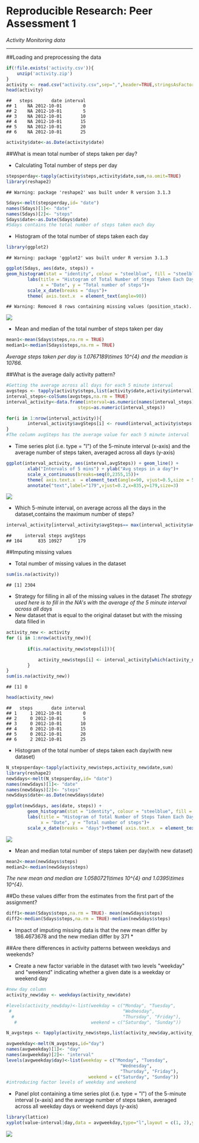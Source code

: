# Reproducible Research: Peer Assessment 1
*Activity Monitoring data*  

***

##Loading and preprocessing the data

```r
if(!file.exists('activity.csv')){
    unzip('activity.zip')
}
activity <- read.csv("activity.csv",sep=",",header=TRUE,stringsAsFactors = FALSE)
head(activity)
```

```
##   steps       date interval
## 1    NA 2012-10-01        0
## 2    NA 2012-10-01        5
## 3    NA 2012-10-01       10
## 4    NA 2012-10-01       15
## 5    NA 2012-10-01       20
## 6    NA 2012-10-01       25
```

```r
activity$date<-as.Date(activity$date)
```

##What is mean total number of steps taken per day?

- Calculating Total number of steps per day

```r
stepsperday<-tapply(activity$steps,activity$date,sum,na.omit=TRUE)
library(reshape2)
```

```
## Warning: package 'reshape2' was built under R version 3.1.3
```

```r
Sdays<-melt(stepsperday,id= "date")
names(Sdays)[1]<- "date"
names(Sdays)[2]<- "steps"
Sdays$date<-as.Date(Sdays$date)
#Sdays contains the total number of steps taken each day
```

- Histogram of the total number of steps taken each day

```r
library(ggplot2)
```

```
## Warning: package 'ggplot2' was built under R version 3.1.3
```

```r
ggplot(Sdays, aes(date, steps)) + 
geom_histogram(stat = "identity", colour = "steelblue", fill = "steelblue", width = 0.7) +
        labs(title = "Histogram of Total Number of Steps Taken Each Day", 
             x = "Date", y = "Total number of steps")+
        scale_x_date(breaks = "days")+
        theme( axis.text.x  = element_text(angle=90))
```

```
## Warning: Removed 8 rows containing missing values (position_stack).
```

![](PA1_template_files/figure-html/unnamed-chunk-3-1.png) 

- Mean and median of the total number of steps taken per day

```r
mean1<-mean(Sdays$steps,na.rm = TRUE)      
median1<-median(Sdays$steps,na.rm = TRUE)
```

*Average steps taken per day is 1.0767189\times 10^{4} and the meadian is 10766.*

##What is the average daily activity pattern?


```r
#Getting the average across all days for each 5 minute interval
avgsteps <- tapply(activity$steps,list(activity$date,activity$interval),sum)
interval_steps<-colSums(avgsteps,na.rm = TRUE)
interval_activity<-data.frame(interval=as.numeric(names(interval_steps)),
                           steps=as.numeric(interval_steps))

for(i in 1:nrow(interval_activity)){
        interval_activity$avgSteps[i] <- round(interval_activity$steps[i]/61,0)
}
#The column avgSteps has the average value for each 5 minute interval
```
- Time series plot (i.e. type = "l") of the 5-minute interval (x-axis) and the average number of steps taken, averaged across all days (y-axis)

```r
ggplot(interval_activity, aes(interval,avgSteps)) + geom_line() +
        xlab("Intervals of 5 mins") + ylab("Avg steps in a day")+
        scale_x_continuous(breaks=seq(0,2355,15))+
        theme( axis.text.x  = element_text(angle=90, vjust=0.5,size = 5))+
        annotate("text",label="179",vjust=0.2,x=835,y=179,size=3)
```

![](PA1_template_files/figure-html/unnamed-chunk-6-1.png) 

- Which 5-minute interval, on average across all the days in the dataset,contains the maximum number of steps?

```r
interval_activity[interval_activity$avgSteps== max(interval_activity$avgSteps),]
```

```
##     interval steps avgSteps
## 104      835 10927      179
```

##Imputing missing values
- Total number of missing values in the dataset 

```r
sum(is.na(activity))
```

```
## [1] 2304
```
- Strategy for filling in all of the missing values in the dataset
*The strategy used here is to fill in the NA's with the average of the 5 minute interval across all days*
- New dataset that is equal to the original dataset but with the missing data filled in

```r
activity_new <- activity
for (i in 1:nrow(activity_new)){
        
        if(is.na(activity_new$steps[i])){

            activity_new$steps[i] <- interval_activity[which(activity_new$interval[i]==interval_activity$interval),]$avgSteps   
        }
}
sum(is.na(activity_new))
```

```
## [1] 0
```

```r
head(activity_new)
```

```
##   steps       date interval
## 1     1 2012-10-01        0
## 2     0 2012-10-01        5
## 3     0 2012-10-01       10
## 4     0 2012-10-01       15
## 5     0 2012-10-01       20
## 6     2 2012-10-01       25
```
- Histogram of the total number of steps taken each day(with new dataset)

```r
N_stepsperday<-tapply(activity_new$steps,activity_new$date,sum)
library(reshape2)
newSdays<-melt(N_stepsperday,id= "date")
names(newSdays)[1]<- "date"
names(newSdays)[2]<- "steps"
newSdays$date<-as.Date(newSdays$date)

ggplot(newSdays, aes(date, steps)) + 
        geom_histogram(stat = "identity", colour = "steelblue", fill = "steelblue", width = 0.7)+
        labs(title = "Histogram of Total Number of Steps Taken Each Day", 
             x = "Date", y = "Total number of steps")+
        scale_x_date(breaks = "days")+theme( axis.text.x  = element_text(angle=90))
```

![](PA1_template_files/figure-html/unnamed-chunk-10-1.png) 

- Mean and median total number of steps taken per day(with new dataset)

```r
mean2<-mean(newSdays$steps)      
median2<-median(newSdays$steps)
```

*The new mean and median are 1.0580721\times 10^{4} and 1.0395\times 10^{4}.*

##Do these values differ from the estimates from the first part of the assignment? 

```r
diff1<-mean(Sdays$steps,na.rm = TRUE)- mean(newSdays$steps)  
diff2<-median(Sdays$steps,na.rm = TRUE)-median(newSdays$steps)
```

* Impact of imputing missing data is that the new mean differ by 186.4673678 and the new median differ by 371 *

##Are there differences in activity patterns between weekdays and weekends?
- Create a new factor variable in the dataset with two levels "weekday" and "weekend" indicating whether a given date is a weekday or weekend day

```r
#new day column
activity_new$day <- weekdays(activity_new$date)

#levels(activity_new$day)<-list(weekday = c("Monday", "Tuesday",
 #                                          "Wednesday", 
  #                                         "Thursday", "Friday"),
   #                            weekend = c("Saturday", "Sunday"))

N_avgsteps <- tapply(activity_new$steps,list(activity_new$day,activity_new$interval),mean)

avgweekday<-melt(N_avgsteps,id="day")
names(avgweekday)[1]<- "day"
names(avgweekday)[2]<- "interval"
levels(avgweekday$day)<-list(weekday = c("Monday", "Tuesday",
                                           "Wednesday", 
                                           "Thursday", "Friday"),
                               weekend = c("Saturday", "Sunday"))
#introducing factor levels of weekday and weekend
```
- Panel plot containing a time series plot (i.e. type = "l") of the 5-minute interval (x-axis) and the average number of steps taken, averaged across all weekday days or weekend days (y-axis)

```r
library(lattice)
xyplot(value~interval|day,data = avgweekday,type="l",layout = c(1, 2),ylab="Average Steps")
```

![](PA1_template_files/figure-html/unnamed-chunk-14-1.png) 


